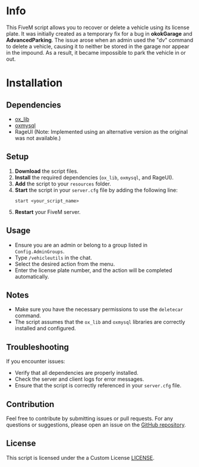 # Info

This FiveM script allows you to recover or delete a vehicle using its license plate. It was initially created as a temporary fix for a bug in **okokGarage** and **AdvancedParking**. The issue arose when an admin used the "dv" command to delete a vehicle, causing it to neither be stored in the garage nor appear in the impound. As a result, it became impossible to park the vehicle in or out.

# Installation

## Dependencies

- [ox_lib](https://github.com/overextended/ox_lib)
- [oxmysql](https://github.com/overextended/oxmysql)
- RageUI (Note: Implemented using an alternative version as the original was not available.)

## Setup

1. **Download** the script files.
2. **Install** the required dependencies (`ox_lib`, `oxmysql`, and RageUI).
3. **Add** the script to your `resources` folder.
4. **Start** the script in your `server.cfg` file by adding the following line:
   ```plaintext
   start <your_script_name>
   ```
5. **Restart** your FiveM server.

## Usage


- Ensure you are an admin or belong to a group listed in `Config.AdminGroups`.
- Type `/vehicleutils` in the chat.
- Select the desired action from the menu.
- Enter the license plate number, and the action will be completed automatically.


## Notes

- Make sure you have the necessary permissions to use the `deletecar` command.
- The script assumes that the `ox_lib` and `oxmysql` libraries are correctly installed and configured.

## Troubleshooting

If you encounter issues:
- Verify that all dependencies are properly installed.
- Check the server and client logs for error messages.
- Ensure that the script is correctly referenced in your `server.cfg` file.

## Contribution

Feel free to contribute by submitting issues or pull requests. For any questions or suggestions, please open an issue on the [GitHub repository](https://github.com/your-repo-link).

## License

This script is licensed under the a Custom License [LICENSE](LICENSE).
